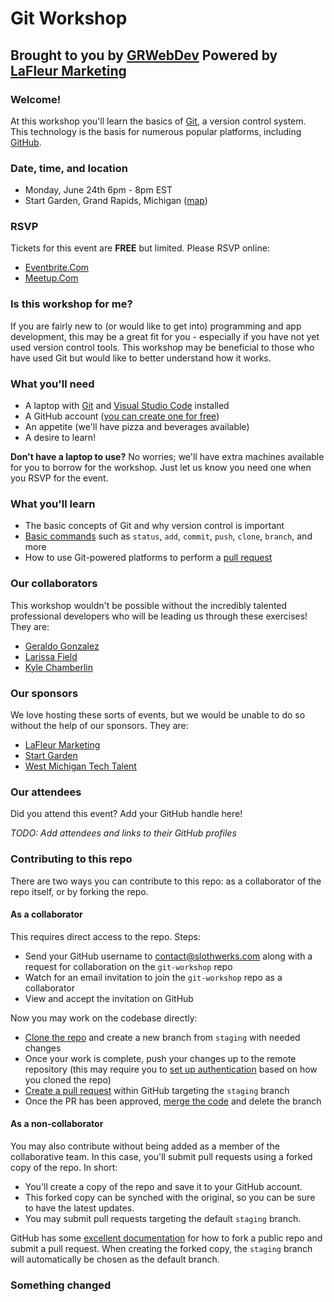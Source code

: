 # Git Workshop

## Brought to you by [GRWebDev](https://www.meetup.com/grwebdev/) Powered by [LaFleur Marketing](https://lafleur.marketing/)

### Welcome!

At this workshop you'll learn the basics of [Git](https://git-scm.com/), a version control system. This technology is the basis for numerous popular platforms, including [GitHub](https://github.com/).

### Date, time, and location

- Monday, June 24th 6pm - 8pm EST
- Start Garden, Grand Rapids, Michigan ([map](https://www.google.com/maps/place/Start+Garden/@42.9661537,-85.6699129,15z/data=!4m6!3m5!1s0x8819adc447a3b737:0x7a6a91c9a38e58fc!8m2!3d42.9661537!4d-85.6699129!16s%2Fg%2F1ptyfjd85?entry=ttu))

### RSVP

Tickets for this event are **FREE** but limited. Please RSVP online:

- [Eventbrite.Com](https://www.eventbrite.com/e/grwebdev-powered-by-lafleur-presents-demystifying-git-a-hands-on-workshop-tickets-919769795217?aff=oddtdtcreator)
- [Meetup.Com](https://www.meetup.com/grwebdev/events/301450891/)

### Is this workshop for me?

If you are fairly new to (or would like to get into) programming and app development, this may be a great fit for you - especially if you have not yet used version control tools. This workshop may be beneficial to those who have used Git but would like to better understand how it works.

### What you'll need

- A laptop with [Git](https://github.com/git-guides/install-git) and [Visual Studio Code](https://code.visualstudio.com/download) installed
- A GitHub account ([you can create one for free](https://docs.github.com/en/get-started/start-your-journey/creating-an-account-on-github))
- An appetite (we'll have pizza and beverages available)
- A desire to learn!

**Don't have a laptop to use?** No worries; we'll have extra machines available for you to borrow for the workshop. Just let us know you need one when you RSVP for the event.

### What you'll learn

- The basic concepts of Git and why version control is important
- [Basic commands](https://git-scm.com/docs) such as `status`, `add`, `commit`, `push`, `clone`, `branch`, and more
- How to use Git-powered platforms to perform a [pull request](https://docs.github.com/en/pull-requests/collaborating-with-pull-requests/proposing-changes-to-your-work-with-pull-requests/about-pull-requests)

### Our collaborators

This workshop wouldn't be possible without the incredibly talented professional developers who will be leading us through these exercises! They are:

- [Geraldo Gonzalez](https://www.linkedin.com/in/geraldo-gonzalez-314912140/)
- [Larissa Field](https://www.linkedin.com/in/larissafield/)
- [Kyle Chamberlin](https://www.linkedin.com/in/kylechamberlin/)

### Our sponsors

We love hosting these sorts of events, but we would be unable to do so without the help of our sponsors. They are:

- [LaFleur Marketing](https://lafleur.marketing/)
- [Start Garden](https://startgarden.com/)
- [West Michigan Tech Talent](https://www.westmichigantechtalent.com/)

### Our attendees

Did you attend this event? Add your GitHub handle here!

_TODO: Add attendees and links to their GitHub profiles_

### Contributing to this repo

There are two ways you can contribute to this repo: as a collaborator of the repo itself, or by forking the repo.

#### As a collaborator

This requires direct access to the repo. Steps:

- Send your GitHub username to contact@slothwerks.com along with a request for collaboration on the `git-workshop` repo
- Watch for an email invitation to join the `git-workshop` repo as a collaborator
- View and accept the invitation on GitHub

Now you may work on the codebase directly:

- [Clone the repo](https://docs.github.com/en/repositories/creating-and-managing-repositories/cloning-a-repository) and create a new branch from `staging` with needed changes
- Once your work is complete, push your changes up to the remote repository (this may require you to [set up authentication](https://docs.github.com/en/authentication) based on how you cloned the repo)
- [Create a pull request](https://docs.github.com/en/pull-requests/collaborating-with-pull-requests/proposing-changes-to-your-work-with-pull-requests/creating-a-pull-request) within GitHub targeting the `staging` branch
- Once the PR has been approved, [merge the code](https://docs.github.com/en/pull-requests/collaborating-with-pull-requests/incorporating-changes-from-a-pull-request/merging-a-pull-request) and delete the branch

#### As a non-collaborator

You may also contribute without being added as a member of the collaborative team. In this case, you'll submit pull requests using a forked copy of the repo. In short:

- You'll create a copy of the repo and save it to your GitHub account.
- This forked copy can be synched with the original, so you can be sure to have the latest updates.
- You may submit pull requests targeting the default `staging` branch.

GitHub has some [excellent documentation](https://docs.github.com/en/get-started/exploring-projects-on-github/contributing-to-a-project) for how to fork a public repo and submit a pull request. When creating the forked copy, the `staging` branch will automatically be chosen as the default branch.

### Something changed
